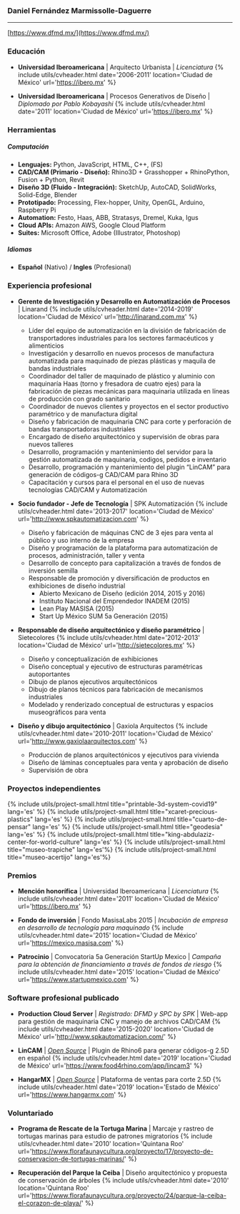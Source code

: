 
### Daniel Fernández Marmissolle-Daguerre
---

<!-- Me especializo en el diseño y programación de estructuras paramétricas, en el desarrollo de software y fabricación de maquinaria automatizada -->

<i class="fas fa-link"></i> [https://www.dfmd.mx/](https://www.dfmd.mx/)

### Educación

  - **Universidad Iberoamericana** | Arquitecto Urbanista | *Licenciatura*
  {% include utils/cvheader.html date='2006-2011' location='Ciudad de México' url='https://ibero.mx' %}

  - **Universidad Iberoamericana** | Procesos Generativos de Diseño | *Diplomado por Pablo Kobayashi*
  {% include utils/cvheader.html date='2011' location='Ciudad de México' url='https://ibero.mx' %}

### Herramientas

##### Computación

  - **Lenguajes:** Python, JavaScript, HTML, C++, (FS)
  - **CAD/CAM (Primario - Diseño):** Rhino3D + Grasshopper + RhinoPython, Fusion + Python, Revit
  - **Diseño 3D (Fluido - Integración):** SketchUp, AutoCAD, SolidWorks, Solid-Edge, Blender
  - **Prototipado:** Processing, Flex-hopper, Unity, OpenGL, Arduino, Raspberry Pi
  - **Automation:** Festo, Haas, ABB, Stratasys, Dremel, Kuka, Igus
  - **Cloud APIs:** Amazon AWS, Google Cloud Platform
  - **Suites:** Microsoft Office, Adobe (Illustrator, Photoshop)

##### Idiomas
  - **Español** (Nativo) / **Ingles** (Profesional)

### Experiencia profesional

  - **Gerente de Investigación y Desarrollo en Automatización de Procesos** | Linarand
    {% include utils/cvheader.html date='2014-2019' location='Ciudad de México' url='http://linarand.com.mx' %}

    - Líder del equipo de automatización en la división de fabricación de transportadores industriales para los sectores farmacéuticos y alimenticios
    - Investigación y desarrollo en nuevos procesos de manufactura automatizada para maquinado de piezas plásticas y maquila de bandas industriales
    - Coordinador del taller de maquinado de plástico y aluminio con maquinaría Haas (torno y fresadora de cuatro ejes) para la fabricación de piezas mecánicas para maquinaria utilizada en líneas de producción con grado sanitario  
    - Coordinador de nuevos clientes y proyectos en el sector productivo paramétrico y de manufactura digital
    - Diseño y fabricación de maquinaria CNC para corte y perforación de bandas transportadoras industriales
    - Encargado de diseño arquitectónico y supervisión de obras para nuevos talleres
    - Desarrollo, programación y mantenimiento del servidor para la gestión automatizada de maquinaria, codigos, pedidos e inventario
    - Desarrollo, programación y mantenimiento del plugin “LinCAM” para generación de códigos-g CAD/CAM para Rhino 3D
    - Capacitación y cursos para el personal en el uso de nuevas tecnologías CAD/CAM y Automatización

  - **Socio fundador - Jefe de Tecnología** | SPK Automatización
    {% include utils/cvheader.html date='2013-2017' location='Ciudad de México' url='http://www.spkautomatizacion.com' %}

    - Diseño y fabricación de máquinas CNC de 3 ejes para venta al público y uso interno de la empresa
    - Diseño y programación de la plataforma para automatización de procesos, administración, taller y venta
    - Desarrollo de concepto para capitalización a través de fondos de inversión semilla
    - Responsable de promoción y diversificación de productos en exhibiciones de diseño industrial
      - Abierto Mexicano de Diseño (edición 2014, 2015 y 2016)
      - Instituto Nacional del Emprendedor INADEM (2015)
      - Lean Play MASISA (2015)
      - Start Up México SUM 5a Generación (2015)

  - **Responsable de diseño arquitectónico y diseño paramétrico** | Sietecolores
    {% include utils/cvheader.html date='2012-2013' location='Ciudad de México' url='http://sietecolores.mx' %}

      - Diseño y conceptualización de exhibiciones
      - Diseño conceptual y ejecutivo de estructuras paramétricas autoportantes
      - Dibujo de planos ejecutivos arquitectónicos
      - Dibujo de planos técnicos para fabricación de mecanismos industriales
      - Modelado y renderizado conceptual de estructuras y espacios museográficos para venta

  - **Diseño y dibujo arquitectónico** | Gaxiola Arquitectos
    {% include utils/cvheader.html date='2010-2011' location='Ciudad de México' url='http://www.gaxiolaarquitectos.com' %}

      - Producción de planos arquitectónicos y ejecutivos para vivienda
      - Diseño de láminas conceptuales para venta y aprobación de diseño
      - Supervisión de obra

### Proyectos independientes

  {% include utils/project-small.html title="printable-3d-system-covid19" lang='es' %}
  {% include utils/project-small.html title="xcaret-precious-plastics" lang='es' %}
  {% include utils/project-small.html title="cuarto-de-pensar" lang='es' %}
  {% include utils/project-small.html title="geodesia" lang='es' %}
  {% include utils/project-small.html title="king-abdulaziz-center-for-world-culture" lang='es' %}
  {% include utils/project-small.html title="museo-trapiche" lang='es'%}
  {% include utils/project-small.html title="museo-acertijo" lang='es'%}

### Premios

  - **Mención honorífica** | Universidad Iberoamericana | *Licenciatura*
    {% include utils/cvheader.html date='2011' location='Ciudad de México' url='https://ibero.mx' %}

  - **Fondo de inversión** | Fondo MasisaLabs 2015 | *Incubación de empresa en desarrollo de tecnología para maquinado*
    {% include utils/cvheader.html date='2015' location='Ciudad de México' url='https://mexico.masisa.com' %}

  - **Patrocinio** | Convocatoria 5a Generación StartUp Mexico | *Campaña para la obtención de financiamiento a través de fondos de riesgo*
    {% include utils/cvheader.html date='2015' location='Ciudad de México' url='https://www.startupmexico.com' %}

### Software profesional publicado

  - **Production Cloud Server** | *Registrado: DFMD y SPC by SPK* | Web-app para gestión de maquinaria CNC y manejo de archivos CAD/CAM
    {% include utils/cvheader.html date='2015-2020' location='Ciudad de México' url='http://www.spkautomatizacion.com/' %}

  - **LinCAM** | [*Open Source*](https://github.com/dfmdmx/Rhino_LinCAM3) | Plugin de Rhino6 para generar códigos-g 2.5D en español
    {% include utils/cvheader.html date='2019' location='Ciudad de México' url='https://www.food4rhino.com/app/lincam3' %}

  - **HangarMX** | [*Open Source*](https://github.com/dfmdmx/dfmdmx.store.io) | Plataforma de ventas para corte 2.5D
    {% include utils/cvheader.html date='2019' location='Estado de México' url='https://www.hangarmx.com' %}  

### Voluntariado

  - **Programa de Rescate de la Tortuga Marina** | Marcaje y rastreo de tortugas marinas para estudio de patrones migratorios
    {% include utils/cvheader.html date='2010' location='Quintana Roo' url='https://www.florafaunaycultura.org/proyecto/17/proyecto-de-conservacion-de-tortugas-marinas/' %}

  - **Recuperación del Parque la Ceiba** | Diseño arquitectónico y propuesta de conservación de árboles
    {% include utils/cvheader.html date='2010' location='Quintana Roo' url='https://www.florafaunaycultura.org/proyecto/24/parque-la-ceiba-el-corazon-de-playa/' %}
